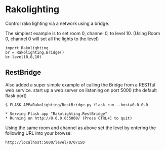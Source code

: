 Rakolighting
============

Control rako lighting via a network using a bridge.

The simplest example is to set room 0, channel 0, to level 10.
(Using Room 0, channel 0 will set all the lights to the level)
```
import Rakolighting
br = Rakolighting.Bridge()
br.level(0,0,10)
```

RestBridge
----------

Also added a super simple example of calling the Bridge from a RESTful web service.
start up a web server on listening on port 5000 (the default flask port)
```
$ FLASK_APP=Rakolighting/RestBridge.py flask run --host=0.0.0.0

* Serving Flask app "Rakolighting.RestBridge"
* Running on http://0.0.0.0:5000/ (Press CTRL+C to quit)
```

Using the same room and channel as above set the level by entering the following URL into your browse:

`http://localhost:5000/level/0/0/150`
